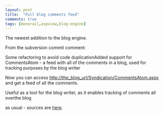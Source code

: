 ```yaml
---
layout: post
title:  "Full blog comments feed"
comments: true
tags: [monorail,aspview,blog-engine]
---
```



The newest addition to the blog engine.

From the subversion commit comment:




Some refactoring to avoid code duplicationAdded support for CommentsAtom - a feed with all of the comments in a blog, used for tracking purposes by the blog writer  

  

Now you can access [http://the_blog_url/Syndication/CommentsAtom.aspx](http://the_blog_url/Syndication/CommentsAtom.aspx) and get a feed of all the comments.  

Useful as a tool for the blog writer, as it enables tracking of comments all overthe blog  

  
as usual - sources are [here](https://kenegozi-weblog.googlecode.com/svn/trunk).

